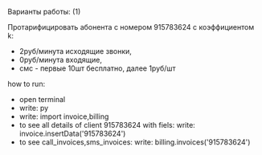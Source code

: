 Варианты работы: (1)

Протарифицировать абонента с номером 915783624 с коэффициентом k: 
  - 2руб/минута исходящие звонки, 
  - 0руб/минута входящие, 
  - смс - первые 10шт бесплатно, далее 1руб/шт
  
how to run:
- open terminal
- write: py 
- write: import invoice,billing
- to see all details of client 915783624 with fiels:
  write: invoice.insertData('915783624')
- to see call_invoices,sms_invoices:
  write: billing.invoices('915783624')
